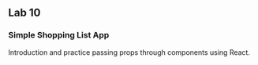 ## Lab 10

### Simple Shopping List App
Introduction and practice passing props through components using React.
